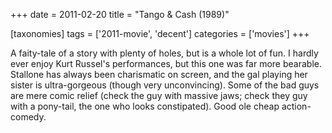 +++
date = 2011-02-20
title = "Tango & Cash (1989)"

[taxonomies]
tags = ['2011-movie', 'decent']
categories = ['movies']
+++

A faity-tale of a story with plenty of holes, but is a whole lot of fun.
I hardly ever enjoy Kurt Russel's performances, but this one was far
more bearable. Stallone has always been charismatic on screen, and the
gal playing her sister is ultra-gorgeous (though very unconvincing).
Some of the bad guys are mere comic relief (check the guy with massive
jaws; check they guy with a pony-tail, the one who looks constipated).
Good ole cheap action-comedy.
